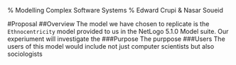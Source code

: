 % Modelling Complex Software Systems
% Edward Crupi & Nasar Soueid

#Proposal
##Overview
The model we have chosen to replicate is the `Ethnocentricity` model provided to us in the NetLogo 5.1.0 Model suite. Our experiument will investigate the 
###Purpose
The purppose 
###Users
The users of this model would include not just computer scientists but also sociologists
###